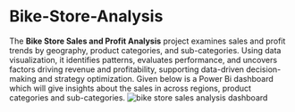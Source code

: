 # Bike-Store-Analysis
The **Bike Store Sales and Profit Analysis** project examines sales and profit trends by geography, product categories, and sub-categories. Using data visualization, it identifies patterns, evaluates performance, and uncovers factors driving revenue and profitability, supporting data-driven decision-making and strategy optimization.
Given below is a Power Bi dashboard which will give insights about the sales in across regions, product categories and sub-categories.
![bike store sales analysis dashboard ](https://github.com/user-attachments/assets/71db336e-0340-45df-b93e-bdaca87090f2)




